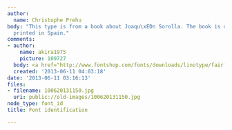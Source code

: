 ```yaml
---
author:
  name: Christophe Prehu
body: "This type is from a book about Joaqu\xEDn Sorolla. The book is designed and
  printed in Spain."
comments:
- author:
    name: akira1975
    picture: 109727
  body: <a href="http://www.fontshop.com/fonts/downloads/linotype/fairfield_std_complete_pack/ot_ps?&fg=000000&bg=ffffff&sample_size=96&sample_text=Sorolla&ft=liga">Fairfield</a>
  created: '2013-06-11 04:03:18'
date: '2013-06-11 03:16:13'
files:
- filename: 100620131150.jpg
  uri: public://old-images/100620131150.jpg
node_type: font_id
title: Font identification

---
```


